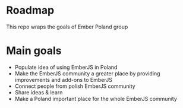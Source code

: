 # Roadmap
This repo wraps the goals of Ember Poland group

# Main goals
- Populate idea of using EmberJS in Poland
- Make the EmberJS community a greater place by providing improvements and add-ons to EmberJS
- Connect people from polish EmberJS community
- Share ideas & learn
- Make a Poland important place for the whole EmberJS community
